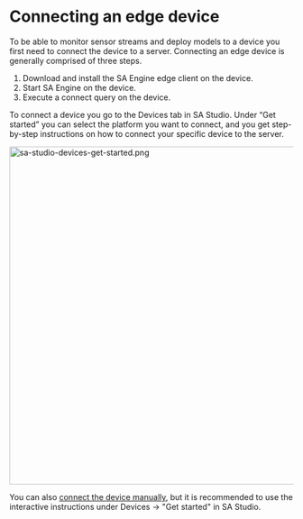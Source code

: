 # Connecting an edge device

To be able to monitor sensor streams and deploy models to a device you first need to connect the device to a server. Connecting an edge device is generally comprised of three steps.

1. Download and install the SA Engine edge client on the device.
2. Start SA Engine on the device.
3. Execute a connect query on the device.

To connect a device you go to the Devices tab in SA Studio. Under “Get started” you can select the platform you want to connect, and you get step-by-step instructions on how to connect your specific device to the server.

<img src="https://s3.eu-north-1.amazonaws.com/assets.streamanalyze.com/getting-started-guides/community-edition-connecting-edge-device/sa-studio-devices-get-started.png" alt="sa-studio-devices-get-started.png" width="600"/>

You can also [connect the device manually](/DL/docs/usermd/connecting-edge-device/connect-manually.md), but it is recommended to use the interactive instructions under Devices → "Get started" in SA Studio.
